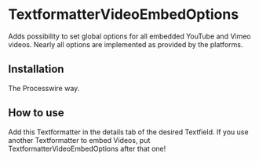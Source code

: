 # TextformatterVideoEmbedOptions

Adds possibility to set global options for all embedded YouTube and Vimeo videos. Nearly all options are implemented as provided by the platforms.

## Installation

The Processwire way.

## How to use

Add this Textformatter in the details tab of the desired Textfield. If you use another Textformatter to embed Videos, put TextformatterVideoEmbedOptions after that one!

